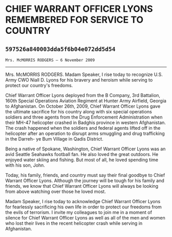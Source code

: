 # CHIEF WARRANT OFFICER LYONS REMEMBERED FOR SERVICE TO COUNTRY
## `597526a840003dda5f6b04e072dd5d54`
`Mrs. McMORRIS RODGERS — 6 November 2009`

---


Mrs. McMORRIS RODGERS. Madam Speaker, I rise today to recognize U.S. 
Army CWO Niall D. Lyons for his bravery and heroism while serving to 
protect our country's freedoms.

Chief Warrant Officer Lyons deployed from the B Company, 3rd 
Battalion, 160th Special Operations Aviation Regiment at Hunter Army 
Airfield, Georgia to Afghanistan. On October 26th, 2009, Chief Warrant 
Officer Lyons gave the ultimate sacrifice for his country along with 
six special operations soldiers and three agents from the Drug 
Enforcement Administration when their MH-47 helicopter crashed in 
Badghis province in western Afghanistan. The crash happened when the 
soldiers and federal agents lifted off in the helicopter after an 
operation to disrupt arms smuggling and drug trafficking in the Darreh-
ye Bum Village in Qadis District.

Being a native of Spokane, Washington, Chief Warrant Officer Lyons 
was an avid Seattle Seahawks football fan. He also loved the great 
outdoors. He enjoyed water skiing and fishing. But most of all, he 
loved spending time with his son, John.

Today, his family, friends, and country must say their final goodbye 
to Chief Warrant Officer Lyons. Although the journey will be tough for 
his family and friends, we know that Chief Warrant Officer Lyons will 
always be looking from above watching over those he loved most.

Madam Speaker, I rise today to acknowledge Chief Warrant Officer 
Lyons for fearlessly sacrificing his own life in order to protect our 
freedoms from the evils of terrorism. I invite my colleagues to join me 
in a moment of silence for Chief Warrant Officer Lyons as well as all 
of the men and women who lost their lives in the recent helicopter 
crash while serving in Afghanistan.
